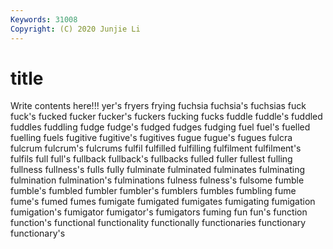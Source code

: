 ```yaml
---
Keywords: 31008
Copyright: (C) 2020 Junjie Li
---
```


# title

Write contents here!!!
yer's
fryers 
frying 
fuchsia 
fuchsia's 
fuchsias 
fuck 
fuck's 
fucked 
fucker 
fucker's
fuckers 
fucking 
fucks 
fuddle 
fuddle's 
fuddled 
fuddles 
fuddling 
fudge 
fudge's
fudged 
fudges 
fudging 
fuel 
fuel's 
fuelled 
fuelling 
fuels 
fugitive 
fugitive's
fugitives 
fugue 
fugue's 
fugues 
fulcra 
fulcrum 
fulcrum's 
fulcrums 
fulfil 
fulfilled
fulfilling 
fulfilment 
fulfilment's 
fulfils 
full 
full's 
fullback 
fullback's 
fullbacks 
fulled
fuller 
fullest 
fulling 
fullness 
fullness's 
fulls 
fully 
fulminate 
fulminated 
fulminates
fulminating 
fulmination 
fulmination's 
fulminations 
fulness 
fulness's 
fulsome 
fumble 
fumble's 
fumbled
fumbler 
fumbler's 
fumblers 
fumbles 
fumbling 
fume 
fume's 
fumed 
fumes 
fumigate
fumigated 
fumigates 
fumigating 
fumigation 
fumigation's 
fumigator 
fumigator's 
fumigators 
fuming 
fun
fun's 
function 
function's 
functional 
functionality 
functionally 
functionaries 
functionary 
functionary's 
